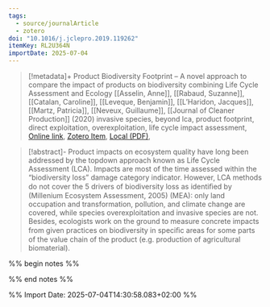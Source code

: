 ```yaml
---
tags:
  - source/journalArticle
  - zotero
doi: "10.1016/j.jclepro.2019.119262"
itemKey: RL2U364N
importDate: 2025-07-04
---
```

>[!metadata]+
> Product Biodiversity Footprint – A novel approach to compare the impact of products on biodiversity combining Life Cycle Assessment and Ecology
> [[Asselin, Anne]], [[Rabaud, Suzanne]], [[Catalan, Caroline]], [[Leveque, Benjamin]], [[L’Haridon, Jacques]], [[Martz, Patricia]], [[Neveux, Guillaume]], 
> [[Journal of Cleaner Production]] (2020)
> invasive species, beyond lca, product footprint, direct exploitation, overexploitation, life cycle impact assessment, 
> [Online link](https://linkinghub.elsevier.com/retrieve/pii/S0959652619341320), [Zotero Item](zotero://select/library/items/RL2U364N), [Local (PDF)](file://C:/Users/aburg/Documents/references/zotero/storage/NBR8V8SX/Asselin2020_ProductBiodiversity.pdf), 

>[!abstract]-
>Product impacts on ecosystem quality have long been addressed by the topdown approach known as Life Cycle Assessment (LCA). Impacts are most of the time assessed within the “biodiversity loss” damage category indicator. However, LCA methods do not cover the 5 drivers of biodiversity loss as identiﬁed by (Millenium Ecosystem Assessment, 2005) (MEA): only land occupation and transformation, pollution, and climate change are covered, while species overexploitation and invasive species are not. Besides, ecologists work on the ground to measure concrete impacts from given practices on biodiversity in speciﬁc areas for some parts of the value chain of the product (e.g. production of agricultural biomaterial).

%% begin notes %%

%% end notes %%

%% Import Date: 2025-07-04T14:30:58.083+02:00 %%
